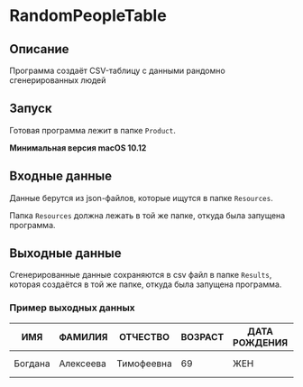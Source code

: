 # RandomPeopleTable
## Описание
Программа создаёт CSV-таблицу с данными рандомно сгенерированных людей
## Запуск
Готовая программа лежит в папке `Product`.

**Минимальная версия macOS 10.12**
## Входные данные
Данные берутся из json-файлов, которые ищутся в папке `Resources`.

Папка `Resources` должна лежать в той же папке, откуда была запущена программа.
## Выходные данные
Сгенерированные данные сохраняются в csv файл в папке `Results`, которая создаётся в той же папке, откуда была запущена программа.
### Пример выходных данных
|ИМЯ|ФАМИЛИЯ|ОТЧЕСТВО|ВОЗРАСТ|ДАТА РОЖДЕНИЯ|МЕСТО РОЖДЕНИЯ|ИНДЕКС|СТРАНА|СУБЪЕКТ|ГОРОД|УЛИЦА|ДОМ|КВАРТИРА|
|---|-------|--------|-------|-------------|--------------|------|------|-------|-----|-----|---|--------|
|Богдана|Алексеева|Тимофеевна|69|ЖЕН|27-03-1950|Измаил|211573|Беларусь|Витебская область|Городок|улица Баграмяна|38|53|

